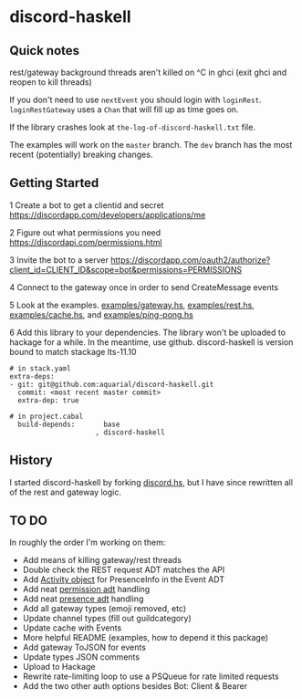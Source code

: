 # discord-haskell

## Quick notes

rest/gateway background threads aren't killed on ^C in ghci 
(exit ghci and reopen to kill threads)

If you don't need to use `nextEvent` you should login with `loginRest`. 
`loginRestGateway` uses a `Chan` that will fill up as time goes on.

If the library crashes look at `the-log-of-discord-haskell.txt` file.

The examples will work on the `master` branch. The `dev` branch
has the most recent (potentially) breaking changes.


## Getting Started

1 Create a bot to get a clientid and secret
<https://discordapp.com/developers/applications/me>

2 Figure out what permissions you need
<https://discordapi.com/permissions.html>

3 Invite the bot to a server
<https://discordapp.com/oauth2/authorize?client_id=CLIENT_ID&scope=bot&permissions=PERMISSIONS>

4 Connect to the gateway once in order to send CreateMessage events

5 Look at the examples.
[examples/gateway.hs](./examples/gateway.hs),
[examples/rest.hs](./examples/rest.hs),
[examples/cache.hs](./examples/cache.hs), and
[examples/ping-pong.hs](./examples/ping-pong.hs)

6 Add this library to your dependencies. The library
won't be uploaded to hackage for a while. In the meantime,
use github. discord-haskell is version
bound to match stackage lts-11.10

```
# in stack.yaml
extra-deps:
- git: git@github.com:aquarial/discord-haskell.git
  commit: <most recent master commit>
  extra-dep: true

# in project.cabal
  build-depends:       base
                     , discord-haskell

```

## History

I started discord-haskell by forking
[discord.hs](https://github.com/jano017/Discord.hs), but
I have since rewritten all of the rest and gateway logic.

## TO DO

In roughly the order I'm working on them:

- Add means of killing gateway/rest threads
- Double check the REST request ADT matches the API
- Add      [Activity object](https://discordapp.com/developers/docs/topics/gateway#activity-object) for PresenceInfo in the Event ADT
- Add neat [permission adt](https://discordapp.com/developers/docs/topics/permissions) handling
- Add neat [presence adt](https://discordapp.com/developers/docs/topics/gateway#presence-update) handling
- Add all gateway types (emoji removed, etc)
- Update channel types (fill out guildcategory)
- Update cache with Events
- More helpful README (examples, how to depend it this package)
- Add gateway ToJSON for events
- Update types JSON comments
- Upload to Hackage
- Rewrite rate-limiting loop to use a PSQueue for rate limited requests
- Add the two other auth options besides Bot: Client & Bearer
